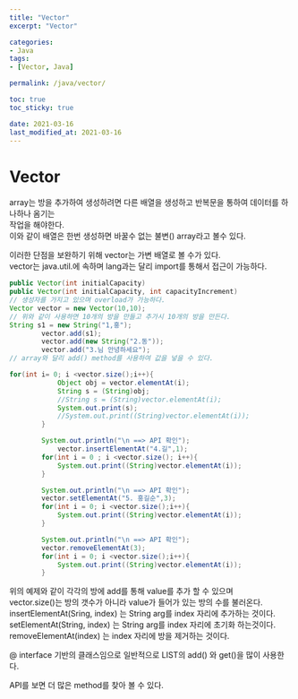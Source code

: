 ```yaml
---
title: "Vector"
excerpt: "Vector"

categories:
- Java
tags:
- [Vector, Java]

permalink: /java/vector/

toc: true
toc_sticky: true

date: 2021-03-16
last_modified_at: 2021-03-16
---
```

# Vector

array는 방을 추가하여 생성하려면 다른 배열을 생성하고 반복문을 통하여 데이터를 하나하나 옴기는  
작업을 해야한다.  
이와 같이 배열은 한번 생성하면 바꿀수 없는 불변() array라고 볼수 있다.

이러한 단점을 보완하기 위해 vector는 가변 배열로 볼 수가 있다.  
vector는 java.util.에 속하며 lang과는 달리 import를 통해서 접근이 가능하다.

```java
public Vector(int initialCapacity)
public Vector(int initialCapacity, int capacityIncrement)
// 생성자를 가지고 있으며 overload가 가능하다.
Vector vector = new Vector(10,10);
// 위와 같이 사용하면 10개의 방을 만들고 추가시 10개의 방을 만든다.
String s1 = new String("1,홍");
		vector.add(s1);
		vector.add(new String("2.동"));
		vector.add("3.님 안녕하세요");
// array와 달리 add() method를 사용하여 값을 넣을 수 있다.

for(int i= 0; i <vector.size();i++){
			Object obj = vector.elementAt(i);
			String s = (String)obj;
			//String s = (String)vector.elementAt(i);
			System.out.print(s);
			//System.out.print((String)vector.elementAt(i));
		}

		System.out.println("\n ==> API 확인");
			vector.insertElementAt("4.길",1);
		for(int i = 0 ; i <vector.size(); i++){
			System.out.print((String)vector.elementAt(i));
		}

		System.out.println("\n ==> API 확인");
		vector.setElementAt("5. 홍길순",3);
		for(int i = 0; i <vector.size();i++){
			System.out.print((String)vector.elementAt(i));
		}

		System.out.println("\n ==> API 확인");
		vector.removeElementAt(3);
		for(int i = 0; i <vector.size();i++){
			System.out.print((String)vector.elementAt(i));
		}
```

위의 예제와 같이 각각의 방에 add를 통해 value를 추가 할 수 있으며  
vector.size()는 방의 갯수가 아니라 value가 들어가 있는 방의 수를 불러온다.  
insertElementAt(Sring, index) 는 String arg를 index 자리에 추가하는 것이다.  
setElementAt(String, index) 는 String arg를 index 자리에 초기화 하는것이다.  
removeElementAt(index) 는 index 자리에 방을 제거하는 것이다.

@ interface 기반의 클래스임으로 일반적으로 LIST의 add() 와 get()을 많이 사용한다.

API를 보면 더 많은 method를 찾아 볼 수 있다.
